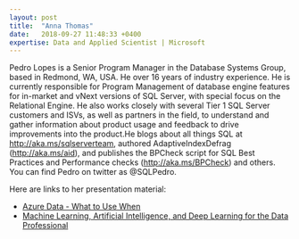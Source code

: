 ```yaml
---
layout: post
title:  "Anna Thomas"
date:   2018-09-27 11:48:33 +0400
expertise: Data and Applied Scientist | Microsoft
---
```


Pedro Lopes is a Senior Program Manager in the Database Systems Group, based in Redmond, WA, USA. He over 16 years of industry experience. He is currently responsible for Program Management of database engine features for in-market and vNext versions of SQL Server, with special focus on the Relational Engine. He also works closely with several Tier 1 SQL Server customers and ISVs, as well as partners in the field, to understand and gather information about product usage and feedback to drive improvements into the product.He blogs about all things SQL at http://aka.ms/sqlserverteam, authored AdaptiveIndexDefrag (http://aka.ms/aid), and publishes the BPCheck script for SQL Best Practices and Performance checks (http://aka.ms/BPCheck) and others. You can find Pedro on twitter as @SQLPedro.

Here are links to her presentation material:

- [Azure Data -  What to Use When](https://github.com/amthomas46/SQL/tree/master/sql-intersections)
- [Machine Learning, Artificial Intelligence, and Deep Learning for the Data Professional]( https://github.com/amthomas46/SQL/tree/master/sql-pass)
